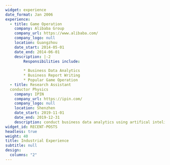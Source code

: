 ```yaml
---
widget: experience
date_format: Jan 2006
experience:
  - title: Game Operation
    company: Alibaba Group
    company_url: https://www.alibaba.com/
    company_logo: null
    location: Guangzhou
    date_start: 2014-05-01
    date_end: 2014-06-01
    description: |-2
        Responsibilities include:
        
        * Business Data Analytics
        * Business Report Writing 
        * Popular Game Operation
  - title: Research Assistant
  conductor Physics
    company: IPIN
    company_url: https://ipin.com/
    company_logo: null
    location: Shenzhen
    date_start: 2019-11-01
    date_end: 2019-12-31
    description: conduct business data analytics using artifical inteligence (AI) techniques.
widget_id: RECENT-POSTS
headless: true
weight: 40
title: Industrial Experience
subtitle: null
design:
  columns: "2"
---
```

